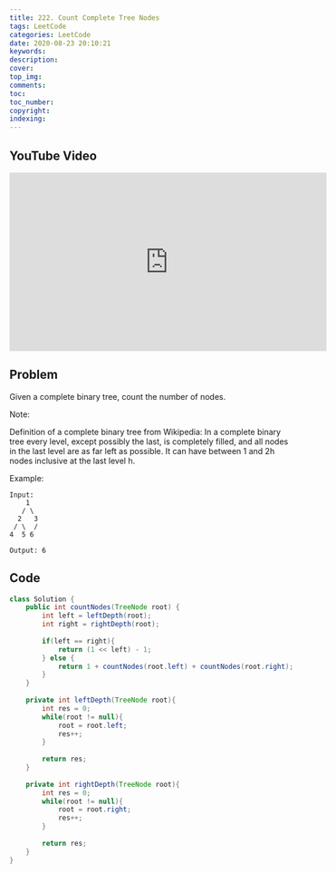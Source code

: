 ```yaml
---
title: 222. Count Complete Tree Nodes
tags: LeetCode
categories: LeetCode
date: 2020-08-23 20:10:21
keywords:
description:
cover:
top_img:
comments:
toc:
toc_number:
copyright:
indexing:
---
```

## YouTube Video
<iframe width="560" height="315" src="https://www.youtube.com/embed/Sc9xjThM1Ag" frameborder="0" allow="accelerometer; autoplay; encrypted-media; gyroscope; picture-in-picture" allowfullscreen></iframe>

## Problem
Given a complete binary tree, count the number of nodes.

Note:

Definition of a complete binary tree from Wikipedia:
In a complete binary tree every level, except possibly the last, is completely filled, and all nodes in the last level are as far left as possible. It can have between 1 and 2h nodes inclusive at the last level h.

Example:
```
Input: 
    1
   / \
  2   3
 / \  /
4  5 6

Output: 6
```
## Code

```java
class Solution {
    public int countNodes(TreeNode root) {
        int left = leftDepth(root);
        int right = rightDepth(root);
        
        if(left == right){
            return (1 << left) - 1;
        } else {
            return 1 + countNodes(root.left) + countNodes(root.right);
        }
    }
    
    private int leftDepth(TreeNode root){
        int res = 0;
        while(root != null){
            root = root.left;
            res++;
        }
        
        return res;
    }
    
    private int rightDepth(TreeNode root){
        int res = 0;
        while(root != null){
            root = root.right;
            res++;
        }
        
        return res;
    }
}
```

